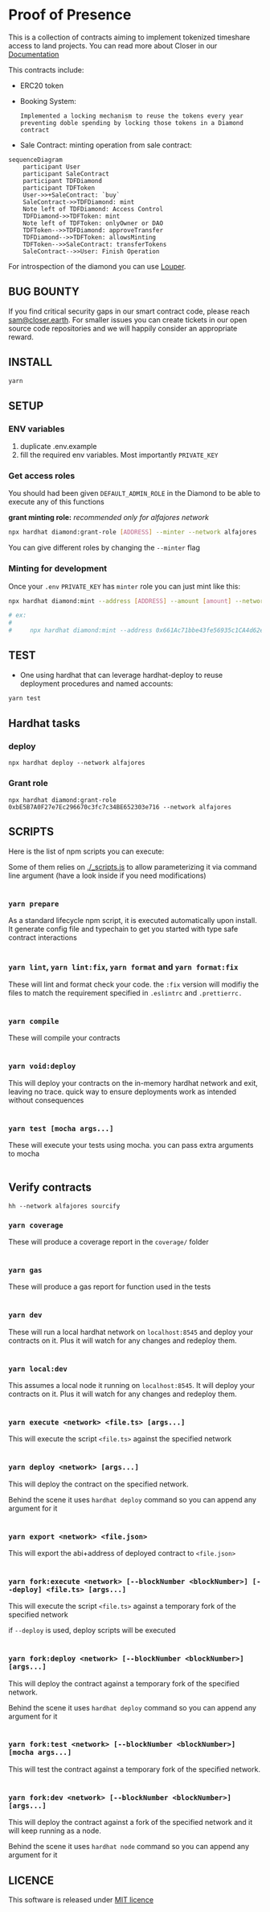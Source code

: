 # Proof of Presence

This is a collection of contracts aiming to implement tokenized timeshare access to land projects.
You can read more about Closer in our [Documentation](https://closer.gitbook.io/closer-protocol/)

This contracts include:

- ERC20 token
- Booking System:

      Implemented a locking mechanism to reuse the tokens every year preventing doble spending by locking those tokens in a Diamond contract

- Sale Contract:
  minting operation from sale contract:

```mermaid
sequenceDiagram
    participant User
    participant SaleContract
    participant TDFDiamond
    participant TDFToken
    User->>+SaleContract: `buy`
    SaleContract->>TDFDiamond: mint
    Note left of TDFDiamond: Access Control
    TDFDiamond->>TDFToken: mint
    Note left of TDFToken: onlyOwner or DAO
    TDFToken-->>TDFDiamond: approveTransfer
    TDFDiamond-->>TDFToken: allowsMinting
    TDFToken-->>SaleContract: transferTokens
    SaleContract-->>User: Finish Operation
```

For introspection of the diamond you can use [Louper](https://louper.dev/).

## BUG BOUNTY

If you find critical security gaps in our smart contract code, please reach sam@closer.earth.
For smaller issues you can create tickets in our open source code repositories and we will happily consider an appropriate reward.

## INSTALL

```bash
yarn
```

## SETUP

### ENV variables

1. duplicate .env.example
2. fill the required env variables. Most importantly `PRIVATE_KEY`

### Get access roles

You should had been given `DEFAULT_ADMIN_ROLE` in the Diamond to be able to execute any of this functions

**grant minting role:** _recommended only for alfajores network_

```bash
npx hardhat diamond:grant-role [ADDRESS] --minter --network alfajores
```

You can give different roles by changing the `--minter` flag

### Minting for development

Once your `.env` `PRIVATE_KEY` has `minter` role you can just mint like this:

```bash
npx hardhat diamond:mint --address [ADDRESS] --amount [amount] --network alfajores

# ex:
#
#     npx hardhat diamond:mint --address 0x661Ac71bbe43fe56935c1CA4d62e62ed380950A3 --amount 32 --network alfajores
```

## TEST

- One using hardhat that can leverage hardhat-deploy to reuse deployment procedures and named accounts:

```bash
yarn test
```

## Hardhat tasks

### deploy

```
npx hardhat deploy --network alfajores
```

### Grant role

```
npx hardhat diamond:grant-role 0xbE5B7A0F27e7Ec296670c3fc7c34BE652303e716 --network alfajores
```

## SCRIPTS

Here is the list of npm scripts you can execute:

Some of them relies on [./\_scripts.js](./_scripts.js) to allow parameterizing it via command line argument (have a look inside if you need modifications)
<br/><br/>

### `yarn prepare`

As a standard lifecycle npm script, it is executed automatically upon install. It generate config file and typechain to get you started with type safe contract interactions
<br/><br/>

### `yarn lint`, `yarn lint:fix`, `yarn format` and `yarn format:fix`

These will lint and format check your code. the `:fix` version will modifiy the files to match the requirement specified in `.eslintrc` and `.prettierrc.`
<br/><br/>

### `yarn compile`

These will compile your contracts
<br/><br/>

### `yarn void:deploy`

This will deploy your contracts on the in-memory hardhat network and exit, leaving no trace. quick way to ensure deployments work as intended without consequences
<br/><br/>

### `yarn test [mocha args...]`

These will execute your tests using mocha. you can pass extra arguments to mocha
<br/><br/>

## Verify contracts

```
hh --network alfajores sourcify
```

### `yarn coverage`

These will produce a coverage report in the `coverage/` folder
<br/><br/>

### `yarn gas`

These will produce a gas report for function used in the tests
<br/><br/>

### `yarn dev`

These will run a local hardhat network on `localhost:8545` and deploy your contracts on it. Plus it will watch for any changes and redeploy them.
<br/><br/>

### `yarn local:dev`

This assumes a local node it running on `localhost:8545`. It will deploy your contracts on it. Plus it will watch for any changes and redeploy them.
<br/><br/>

### `yarn execute <network> <file.ts> [args...]`

This will execute the script `<file.ts>` against the specified network
<br/><br/>

### `yarn deploy <network> [args...]`

This will deploy the contract on the specified network.

Behind the scene it uses `hardhat deploy` command so you can append any argument for it
<br/><br/>

### `yarn export <network> <file.json>`

This will export the abi+address of deployed contract to `<file.json>`
<br/><br/>

### `yarn fork:execute <network> [--blockNumber <blockNumber>] [--deploy] <file.ts> [args...]`

This will execute the script `<file.ts>` against a temporary fork of the specified network

if `--deploy` is used, deploy scripts will be executed
<br/><br/>

### `yarn fork:deploy <network> [--blockNumber <blockNumber>] [args...]`

This will deploy the contract against a temporary fork of the specified network.

Behind the scene it uses `hardhat deploy` command so you can append any argument for it
<br/><br/>

### `yarn fork:test <network> [--blockNumber <blockNumber>] [mocha args...]`

This will test the contract against a temporary fork of the specified network.
<br/><br/>

### `yarn fork:dev <network> [--blockNumber <blockNumber>] [args...]`

This will deploy the contract against a fork of the specified network and it will keep running as a node.

Behind the scene it uses `hardhat node` command so you can append any argument for it

## LICENCE

This software is released under [MIT licence](https://github.com/closerdao/proof-of-presence/blob/main/LICENSE)
